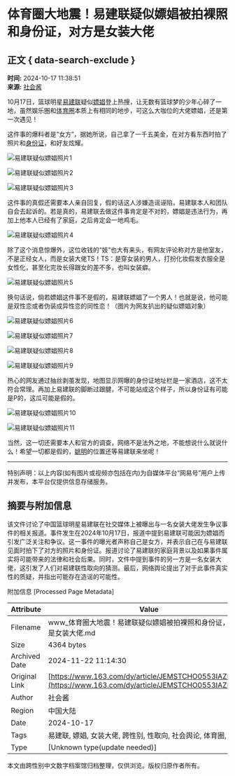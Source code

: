 # 体育圈大地震！易建联疑似嫖娼被拍裸照和身份证，对方是女装大佬

## 正文 { data-search-exclude }


**时间:** 2024-10-17 11:38:51  
**来源:** [社会酱](https://www.163.com/dy/media/T1658192308779.html)

10月17日，篮球明星[易建联](https://ent.163.com/keywords/6/1/66135efa8054/1.html)疑似[嫖娼](https://ent.163.com/keywords/5/d/5ad65a3c/1.html)登上热搜，让无数有篮球梦的少年心碎了一地，虽然娱乐圈和[体育圈](https://ent.163.com/keywords/4/5/4f5380b25708/1.html)本质上有相同的地步，可这么大咖位的大佬嫖娼，还是第一次遇见！

这件事的爆料者是“女方”，据她所说，自己拿了一千五美金，在对方看东西时拍了照片和[身份证](https://ent.163.com/keywords/8/a/8eab4efd8bc1/1.html)，和好友炫耀。

![易建联疑似嫖娼照片1](https://nimg.ws.126.net/?url=http%3A%2F%2Fdingyue.ws.126.net%2F2024%2F1017%2F04fae474j00slhdur009id000bu00ejp.jpg&thumbnail=660x2147483647&quality=80&type=jpg)

![易建联疑似嫖娼照片2](https://nimg.ws.126.net/?url=http%3A%2F%2Fdingyue.ws.126.net%2F2024%2F1017%2F006f5dcej00slhdur008id000dg00ekp.jpg&thumbnail=660x2147483647&quality=80&type=jpg)

![易建联疑似嫖娼照片3](https://nimg.ws.126.net/?url=http%3A%2F%2Fdingyue.ws.126.net%2F2024%2F1017%2F6af623dcj00slhdur003qd000ao00esp.jpg&thumbnail=660x2147483647&quality=80&type=jpg)

这件事的真假还需要本人亲自回复，假的话这人涉嫌造谣诬陷，易建联本人和团队自会去起诉的。若是真的，易建联去做这件事肯定是不对的，嫖娼是违法行为，再加上他本人已经有了家庭，之后肯定会一地鸡毛。

![易建联疑似嫖娼照片4](https://nimg.ws.126.net/?url=http%3A%2F%2Fdingyue.ws.126.net%2F2024%2F1017%2Fe552c619j00slhdvz00apd000bu00g8p.jpg&thumbnail=660x2147483647&quality=80&type=jpg)

除了这个消息惊爆外，这位收钱的“妓”也大有来头，有网友评论称对方是他室友，不是正经女人，而是女装大佬TS！TS：是穿女装的男人，打扮化妆假发衣服全是女性化，甚至化完妆长得跟女的差不多，也叫女装癖。

![易建联疑似嫖娼照片5](https://nimg.ws.126.net/?url=http%3A%2F%2Fdingyue.ws.126.net%2F2024%2F1017%2F14f4fa81j00slhdxb001md000eb00aup.jpg&thumbnail=660x2147483647&quality=80&type=jpg)

换句话说，倘若嫖娼这件事不是假的，易建联嫖娼了一个男人！也就是说，他可能是双性恋或者伪装成异性恋的同性恋！（图片为网友扒出的疑似嫖娼对象）

![易建联疑似嫖娼照片6](https://nimg.ws.126.net/?url=http%3A%2F%2Fdingyue.ws.126.net%2F2024%2F1017%2F016cf28fj00slhe1q005ud0008f00bjp.jpg&thumbnail=660x2147483647&quality=80&type=jpg)

![易建联疑似嫖娼照片7](https://nimg.ws.126.net/?url=http%3A%2F%2Fdingyue.ws.126.net%2F2024%2F1017%2F3a425dfdj00slhe1o0058d000d300fsp.jpg&thumbnail=660x2147483647&quality=80&type=jpg)

![易建联疑似嫖娼照片8](https://nimg.ws.126.net/?url=http%3A%2F%2Fdingyue.ws.126.net%2F2024%2F1017%2F208eff5aj00slhe1o002yd000b60090p.jpg&thumbnail=660x2147483647&quality=80&type=jpg)

![易建联疑似嫖娼照片9](https://nimg.ws.126.net/?url=http%3A%2F%2Fdingyue.ws.126.net%2F2024%2F1017%2Fff62b611j00slhe1q007fd0009i00dsp.jpg&thumbnail=660x2147483647&quality=80&type=jpg)

热心的网友通过抽丝剥茧发现，地图显示网曝的身份证地址栏是一家酒店，这不太符合常理。再加上易建联的脚断过跟腱，不可能站成这个样子，所以身份证有可能是P的，这瓜可能是假的。

![易建联疑似嫖娼照片10](https://nimg.ws.126.net/?url=http%3A%2F%2Fdingyue.ws.126.net%2F2024%2F1017%2F591f747ej00slhdtl008md000ds00emp.jpg&thumbnail=660x2147483647&quality=80&type=jpg)

![易建联疑似嫖娼照片11](https://nimg.ws.126.net/?url=http%3A%2F%2Fdingyue.ws.126.net%2F2024%2F1017%2F5c752ad1j00slhdtl009wd0009g00esp.jpg&thumbnail=660x2147483647&quality=80&type=jpg)

当然，这一切还需要本人和官方的调查，网络不是法外之地，不能想说什么就说什么！希望一切都是假的，[姚明](https://ent.163.com/keywords/5/d/59da660e/1.html)的位置还等易建联来坐呢！

---

特别声明：以上内容(如有图片或视频亦包括在内)为自媒体平台“网易号”用户上传并发布，本平台仅提供信息存储服务。

## 摘要与附加信息

<!-- tcd_abstract -->
该文件讨论了中国篮球明星易建联在社交媒体上被曝出与一名女装大佬发生争议事件的相关报道。事件发生在2024年10月17日，报道中提到易建联可能因为嫖娼而引发广泛关注和争议。这一事件的曝光者声称自己是女方，并表示自己在与易建联见面时拍下了对方的照片和身份证。报道讨论了易建联的家庭背景以及如果事件属实将可能带来的法律和社会后果。同时，文件中提到事件的另一方是一名女装大佬，这引发了人们对易建联性取向的猜测。最后，网络舆论提出了对于此事件真实性的质疑，并指出可能存在造谣的可能性。
<!-- tcd_abstract_end -->

附加信息 [Processed Page Metadata]

| Attribute       | Value                                  |
|-----------------|----------------------------------------|
| Filename        | www_体育圈大地震！易建联疑似嫖娼被拍裸照和身份证，对方是女装大佬.md                             |
| Size            | 4364 bytes                           |
| Archived Date   | 2024-11-22 11:14:30                             |
| Original Link   | [https://www.163.com/dy/article/JEMSTCHO0553IAZE.html](https://www.163.com/dy/article/JEMSTCHO0553IAZE.html)                       |
| Author          | 社会酱                               |
| Region          | 中国大陆                               |
| Date            | 2024-10-17                                 |
| Tags            | 易建联, 嫖娼, 女装大佬, 跨性别, 性取向, 社会舆论, 体育圈, 娱乐圈                                 |
| Type            | [Unknown type(update needed)]                                 |
<!-- tcd_table_end -->

本文由跨性别中文数字档案馆归档整理，仅供浏览。版权归原作者所有。
